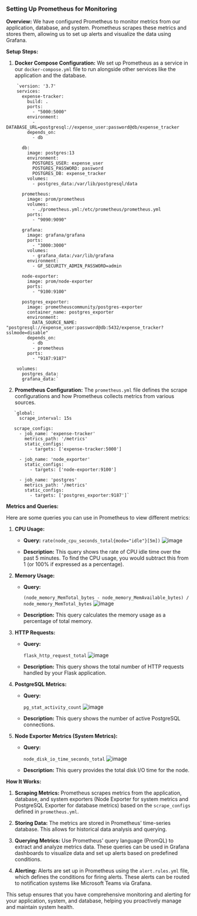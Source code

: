 ### Setting Up Prometheus for Monitoring

**Overview:** We have configured Prometheus to monitor metrics from our application, database, and system. Prometheus scrapes these metrics and stores them, allowing us to set up alerts and visualize the data using Grafana.

**Setup Steps:**

1.  **Docker Compose Configuration:** We set up Prometheus as a service in our `docker-compose.yml` file to run alongside other services like the application and the database.

```
    `version: '3.7'
    services:
      expense-tracker:
        build: .
        ports:
          - "5000:5000"
        environment:
          - DATABASE_URL=postgresql://expense_user:password@db/expense_tracker
        depends_on:
          - db

      db:
        image: postgres:13
        environment:
          POSTGRES_USER: expense_user
          POSTGRES_PASSWORD: password
          POSTGRES_DB: expense_tracker
        volumes:
          - postgres_data:/var/lib/postgresql/data

      prometheus:
        image: prom/prometheus
        volumes:
          - ./prometheus.yml:/etc/prometheus/prometheus.yml
        ports:
          - "9090:9090"

      grafana:
        image: grafana/grafana
        ports:
          - "3000:3000"
        volumes:
          - grafana_data:/var/lib/grafana
        environment:
          - GF_SECURITY_ADMIN_PASSWORD=admin

      node-exporter:
        image: prom/node-exporter
        ports:
          - "9100:9100"

      postgres_exporter:
        image: prometheuscommunity/postgres-exporter
        container_name: postgres_exporter
        environment:
          DATA_SOURCE_NAME: "postgresql://expense_user:password@db:5432/expense_tracker?sslmode=disable"
        depends_on:
          - db
          - prometheus
        ports:
          - "9187:9187"

    volumes:
      postgres_data:
      grafana_data:`
```

2.  **Prometheus Configuration:** The `prometheus.yml` file defines the scrape configurations and how Prometheus collects metrics from various sources.

 ```
    `global:
      scrape_interval: 15s

    scrape_configs:
      - job_name: 'expense-tracker'
        metrics_path: '/metrics'
        static_configs:
          - targets: ['expense-tracker:5000']

      - job_name: 'node_exporter'
        static_configs:
          - targets: ['node-exporter:9100']

      - job_name: 'postgres'
        metrics_path: '/metrics'
        static_configs:
          - targets: ['postgres_exporter:9187']`
 ```

**Metrics and Queries:**

Here are some queries you can use in Prometheus to view different metrics:

1.  **CPU Usage:**

    -   **Query:**
        `rate(node_cpu_seconds_total{mode="idle"}[5m])`
        ![image](https://github.com/user-attachments/assets/2dd68ed5-24b2-4e24-b5b4-cb256df8a028)


    -   **Description:** This query shows the rate of CPU idle time over the past 5 minutes. To find the CPU usage, you would subtract this from 1 (or 100% if expressed as a percentage).
2.  **Memory Usage:**

    -   **Query:**

        `(node_memory_MemTotal_bytes - node_memory_MemAvailable_bytes) / node_memory_MemTotal_bytes`
        ![image](https://github.com/user-attachments/assets/b2db0697-4a9d-4025-917f-25fb03c974f3)


    -   **Description:** This query calculates the memory usage as a percentage of total memory.
3.  **HTTP Requests:**

    -   **Query:**

        `flask_http_request_total`
        ![image](https://github.com/user-attachments/assets/2c68f59b-3495-4f76-b93f-c4b8b085ad53)


    -   **Description:** This query shows the total number of HTTP requests handled by your Flask application.
4.  **PostgreSQL Metrics:**

    -   **Query:**

        `pg_stat_activity_count`
        ![image](https://github.com/user-attachments/assets/46a54595-d40c-4b18-b440-2fdb23452037)


    -   **Description:** This query shows the number of active PostgreSQL connections.
5.  **Node Exporter Metrics (System Metrics):**

    -   **Query:**

        `node_disk_io_time_seconds_total`
        ![image](https://github.com/user-attachments/assets/1d08824d-fe2f-48d3-9619-104eedfecdd9)


    -   **Description:** This query provides the total disk I/O time for the node.

**How It Works:**

1.  **Scraping Metrics:** Prometheus scrapes metrics from the application, database, and system exporters (Node Exporter for system metrics and PostgreSQL Exporter for database metrics) based on the `scrape_configs` defined in `prometheus.yml`.

2.  **Storing Data:** The metrics are stored in Prometheus' time-series database. This allows for historical data analysis and querying.

3.  **Querying Metrics:** Use Prometheus' query language (PromQL) to extract and analyze metrics data. These queries can be used in Grafana dashboards to visualize data and set up alerts based on predefined conditions.

4.  **Alerting:** Alerts are set up in Prometheus using the `alert.rules.yml` file, which defines the conditions for firing alerts. These alerts can be routed to notification systems like Microsoft Teams via Grafana.

This setup ensures that you have comprehensive monitoring and alerting for your application, system, and database, helping you proactively manage and maintain system health.
